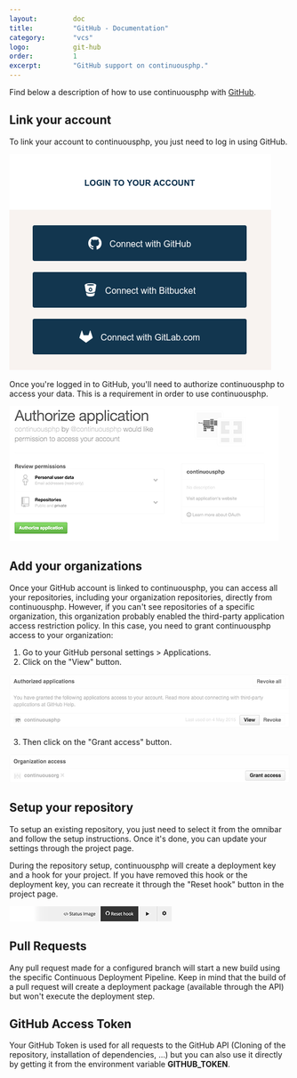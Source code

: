 ```yaml
---
layout:         doc
title:          "GitHub - Documentation"
category:       "vcs"
logo:           git-hub
order:          1
excerpt:        "GitHub support on continuousphp."
---
```


Find below a description of how to use continuousphp with [GitHub](https://github.com).

## Link your account
To link your account to continuousphp, you just need to log in using GitHub.

![GitHub login](/assets/doc/vcs/login.png)

Once you're logged in to GitHub, you'll need to authorize continuousphp to access your data. This is a requirement
in order to use continuousphp.

![GitHub authorization](/assets/doc/vcs/github/authorize.png)

## Add your organizations
Once your GitHub account is linked to continuousphp, you can access all your repositories, including
your organization repositories, directly from continuousphp. However, if you can't see repositories of a specific organization, this organization
probably enabled the third-party application access restriction policy. In this case, you need to grant continuousphp access to
your organization:

1. Go to your GitHub personal settings > Applications.
2. Click on the "View" button.

![Applications](/assets/doc/vcs/github/applications.png)  

3. Then click on the "Grant access" button.

![Grant access](/assets/doc/vcs/github/grant.png)  

## Setup your repository
To setup an existing repository, you just need to select it from the omnibar and follow the setup instructions.
Once it's done, you can update your settings through the project page.

During the repository setup, continuousphp will create a deployment key and a hook for your project. If you have removed
this hook or the deployment key, you can recreate it through the "Reset hook" button in the project page.

![Reset hook](/assets/doc/vcs/reset-hook.png)

## Pull Requests
Any pull request made for a configured branch will start a new build using the specific Continuous Deployment Pipeline.
Keep in mind that the build of a pull request will create a deployment package (available through the API) but won't
execute the deployment step.

## GitHub Access Token
Your GitHub Token is used for all requests to the GitHub API (Cloning of the repository, installation of dependencies, ...) but
you can also use it directly by getting it from the environment variable **GITHUB_TOKEN**.
